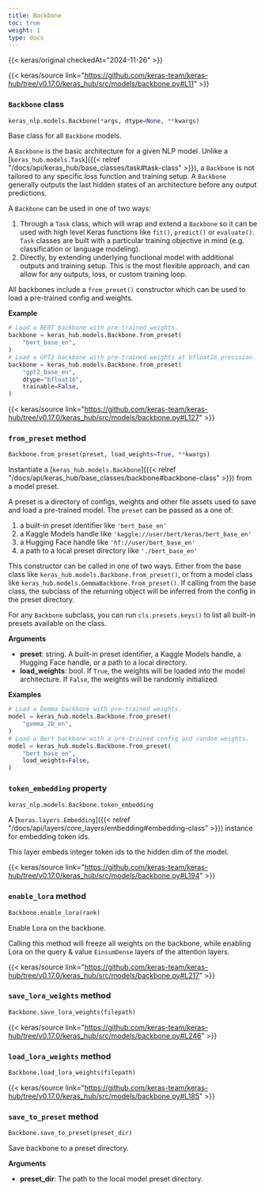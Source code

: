 ```yaml
---
title: Backbone
toc: true
weight: 1
type: docs
---
```


{{< keras/original checkedAt="2024-11-26" >}}

{{< keras/source link="https://github.com/keras-team/keras-hub/tree/v0.17.0/keras_hub/src/models/backbone.py#L11" >}}

### `Backbone` class

```python
keras_nlp.models.Backbone(*args, dtype=None, **kwargs)
```

Base class for all `Backbone` models.

A `Backbone` is the basic architecture for a given NLP model. Unlike a
[`keras_hub.models.Task`]({{< relref "/docs/api/keras_hub/base_classes/task#task-class" >}}), a `Backbone` is not tailored to any specific loss
function and training setup. A `Backbone` generally outputs the last hidden
states of an architecture before any output predictions.

A `Backbone` can be used in one of two ways:

1. Through a `Task` class, which will wrap and extend a `Backbone` so it
   can be used with high level Keras functions like `fit()`, `predict()` or
   `evaluate()`. `Task` classes are built with a particular training
   objective in mind (e.g. classification or language modeling).
2. Directly, by extending underlying functional model with additional
   outputs and training setup. This is the most flexible approach, and can
   allow for any outputs, loss, or custom training loop.

All backbones include a `from_preset()` constructor which can be used to
load a pre-trained config and weights.

**Example**

```python
# Load a BERT backbone with pre-trained weights.
backbone = keras_hub.models.Backbone.from_preset(
    "bert_base_en",
)
# Load a GPT2 backbone with pre-trained weights at bfloat16 precision.
backbone = keras_hub.models.Backbone.from_preset(
    "gpt2_base_en",
    dtype="bfloat16",
    trainable=False,
)
```

{{< keras/source link="https://github.com/keras-team/keras-hub/tree/v0.17.0/keras_hub/src/models/backbone.py#L127" >}}

### `from_preset` method

```python
Backbone.from_preset(preset, load_weights=True, **kwargs)
```

Instantiate a [`keras_hub.models.Backbone`]({{< relref "/docs/api/keras_hub/base_classes/backbone#backbone-class" >}}) from a model preset.

A preset is a directory of configs, weights and other file assets used
to save and load a pre-trained model. The `preset` can be passed as a
one of:

1. a built-in preset identifier like `'bert_base_en'`
2. a Kaggle Models handle like `'kaggle://user/bert/keras/bert_base_en'`
3. a Hugging Face handle like `'hf://user/bert_base_en'`
4. a path to a local preset directory like `'./bert_base_en'`

This constructor can be called in one of two ways. Either from the base
class like `keras_hub.models.Backbone.from_preset()`, or from
a model class like `keras_hub.models.GemmaBackbone.from_preset()`.
If calling from the base class, the subclass of the returning object
will be inferred from the config in the preset directory.

For any `Backbone` subclass, you can run `cls.presets.keys()` to list
all built-in presets available on the class.

**Arguments**

- **preset**: string. A built-in preset identifier, a Kaggle Models
  handle, a Hugging Face handle, or a path to a local directory.
- **load_weights**: bool. If `True`, the weights will be loaded into the
  model architecture. If `False`, the weights will be randomly
  initialized.

**Examples**

```python
# Load a Gemma backbone with pre-trained weights.
model = keras_hub.models.Backbone.from_preset(
    "gemma_2b_en",
)
# Load a Bert backbone with a pre-trained config and random weights.
model = keras_hub.models.Backbone.from_preset(
    "bert_base_en",
    load_weights=False,
)
```

### `token_embedding` property

```python
keras_nlp.models.Backbone.token_embedding
```

A [`keras.layers.Embedding`]({{< relref "/docs/api/layers/core_layers/embedding#embedding-class" >}}) instance for embedding token ids.

This layer embeds integer token ids to the hidden dim of the model.

{{< keras/source link="https://github.com/keras-team/keras-hub/tree/v0.17.0/keras_hub/src/models/backbone.py#L194" >}}

### `enable_lora` method

```python
Backbone.enable_lora(rank)
```

Enable Lora on the backbone.

Calling this method will freeze all weights on the backbone,
while enabling Lora on the query & value `EinsumDense` layers
of the attention layers.

{{< keras/source link="https://github.com/keras-team/keras-hub/tree/v0.17.0/keras_hub/src/models/backbone.py#L217" >}}

### `save_lora_weights` method

```python
Backbone.save_lora_weights(filepath)
```

{{< keras/source link="https://github.com/keras-team/keras-hub/tree/v0.17.0/keras_hub/src/models/backbone.py#L246" >}}

### `load_lora_weights` method

```python
Backbone.load_lora_weights(filepath)
```

{{< keras/source link="https://github.com/keras-team/keras-hub/tree/v0.17.0/keras_hub/src/models/backbone.py#L185" >}}

### `save_to_preset` method

```python
Backbone.save_to_preset(preset_dir)
```

Save backbone to a preset directory.

**Arguments**

- **preset_dir**: The path to the local model preset directory.
